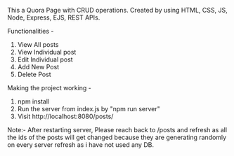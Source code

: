 This a Quora Page with CRUD operations.
Created by using HTML, CSS, JS, Node, Express, EJS, REST APIs.

Functionalities - 
1) View All posts
2) View Individual post
3) Edit Individual post
4) Add New Post
5) Delete Post

Making the project working - 
1) npm install
2) Run the server from index.js by "npm run server"
3) Visit http://localhost:8080/posts/

Note:- After restarting server, Please reach back to /posts and refresh as all the ids of the posts will get changed because they are generating randomly on every server refresh as i have not used any DB.